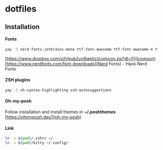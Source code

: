 # dotfiles

## Installation

#### Fonts
```sh
yay -S nerd-fonts-jetbrains-mono ttf-font-awesome ttf-font-awesome-4 ttf-material-design-icons
```

[https://www.dropbox.com/s/hrkub2yo9iapljz/icomoon.zip?dl=0](icomoon)
[https://www.nerdfonts.com/font-downloads](Nerd Fonts) - Hack Nerd Fonts

#### ZSH plugins
```sh
yay -S sh-syntax-highlighting zsh-autosuggestions
```

#### Oh-my-posh
Follow installation and install themes in __~/.poshthemes__
[https://ohmyposh.dev/](oh-my-posh)

#### Link
```sh
ln -s $(pwd)/.zshrc ~/
ln -s $(pwd)/kitty ~/.config/
```
